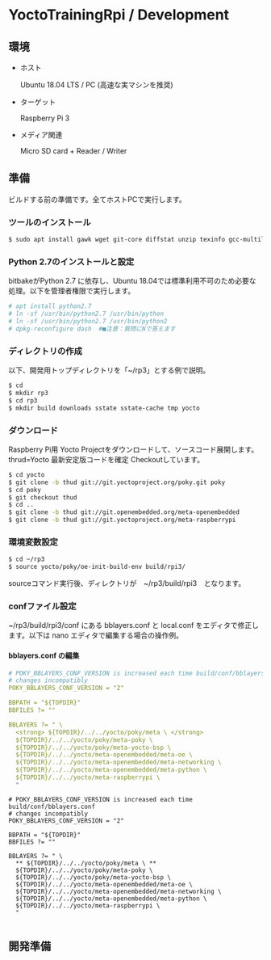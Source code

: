 # YoctoTrainingRpi / Development

## 環境

* ホスト

    Ubuntu 18.04 LTS / PC (高速な実マシンを推奨)

* ターゲット

    Raspberry Pi 3

* メディア関連

    Micro SD card + Reader / Writer

## 準備

ビルドする前の準備です。全てホストPCで実行します。

### ツールのインストール

```sh
$ sudo apt install gawk wget git-core diffstat unzip texinfo gcc-multilib build-essential chrpath socat libsdl1.2-dev xterm
```

### Python 2.7のインストールと設定
bitbakeがPython 2.7 に依存し、Ubuntu 18.04では標準利用不可のため必要な処理。以下を管理者権限で実行します。

```sh
# apt install python2.7
# ln -sf /usr/bin/python2.7 /usr/bin/python
# ln -sf /usr/bin/python2.7 /usr/bin/python2
# dpkg-reconfigure dash  #■注意：質問にNで答えます
```

### ディレクトリの作成
以下、開発用トップディレクトリを「~/rp3」とする例で説明。

```sh
$ cd
$ mkdir rp3
$ cd rp3
$ mkdir build downloads sstate sstate-cache tmp yocto
```

### ダウンロード
Raspberry Pi用 Yocto Projectをダウンロードして、ソースコード展開します。
thrud=Yocto 最新安定版コードを確定 Checkoutしています。

```sh
$ cd yocto
$ git clone -b thud git://git.yoctoproject.org/poky.git poky
$ cd poky
$ git checkout thud
$ cd ..
$ git clone -b thud git://git.openembedded.org/meta-openembedded
$ git clone -b thud git://git.yoctoproject.org/meta-raspberrypi
```

### 環境変数設定

```sh
$ cd ~/rp3
$ source yocto/poky/oe-init-build-env build/rpi3/
```

sourceコマンド実行後、ディレクトリが　~/rp3/build/rpi3　となります。

### confファイル設定

~/rp3/build/rpi3/conf にある bblayers.conf と local.conf をエディタで修正します。以下は nano エディタで編集する場合の操作例。

#### bblayers.conf の編集

```yaml
# POKY_BBLAYERS_CONF_VERSION is increased each time build/conf/bblayers.conf
# changes incompatibly
POKY_BBLAYERS_CONF_VERSION = "2"

BBPATH = "${TOPDIR}"
BBFILES ?= ""

BBLAYERS ?= " \
  <strong> ${TOPDIR}/../../yocto/poky/meta \ </strong>
  ${TOPDIR}/../../yocto/poky/meta-poky \
  ${TOPDIR}/../../yocto/poky/meta-yocto-bsp \
  ${TOPDIR}/../../yocto/meta-openembedded/meta-oe \
  ${TOPDIR}/../../yocto/meta-openembedded/meta-networking \
  ${TOPDIR}/../../yocto/meta-openembedded/meta-python \
  ${TOPDIR}/../../yocto/meta-raspberrypi \
  "
```


    # POKY_BBLAYERS_CONF_VERSION is increased each time build/conf/bblayers.conf
    # changes incompatibly
    POKY_BBLAYERS_CONF_VERSION = "2"

    BBPATH = "${TOPDIR}"
    BBFILES ?= ""

    BBLAYERS ?= " \
      ** ${TOPDIR}/../../yocto/poky/meta \ **
      ${TOPDIR}/../../yocto/poky/meta-poky \
      ${TOPDIR}/../../yocto/poky/meta-yocto-bsp \
      ${TOPDIR}/../../yocto/meta-openembedded/meta-oe \
      ${TOPDIR}/../../yocto/meta-openembedded/meta-networking \
      ${TOPDIR}/../../yocto/meta-openembedded/meta-python \
      ${TOPDIR}/../../yocto/meta-raspberrypi \
      "



```sh

```



## 開発準備



